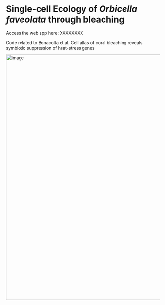 # Single-cell Ecology of *Orbicella faveolata* through bleaching
Access the web app here: XXXXXXXX

Code related to Bonacolta et al. Cell atlas of coral bleaching reveals symbiotic suppression of heat-stress genes

<img width="800" alt="image" src="https://github.com/user-attachments/assets/33e1cc80-8d85-4a7a-9733-89259de700ff" />


